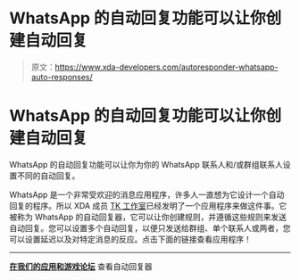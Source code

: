 # WhatsApp 的自动回复功能可以让你创建自动回复

> 原文：<https://www.xda-developers.com/autoresponder-whatsapp-auto-responses/>

# WhatsApp 的自动回复功能可以让你创建自动回复

WhatsApp 的自动回复功能可以让你为你的 WhatsApp 联系人和/或群组联系人设置不同的自动回复。

WhatsApp 是一个非常受欢迎的消息应用程序，许多人一直想为它设计一个自动回复的程序。所以 XDA 成员 [TK 工作室](https://forum.xda-developers.com/member.php?u=7170325)已经发明了一个应用程序来做这件事。它被称为 WhatsApp 的自动回复器，它可以让你创建规则，并遵循这些规则来发送自动回复。您可以设置多个自动回复，以便只发送给群组、单个联系人或两者，您可以设置延迟以及对特定消息的反应。点击下面的链接查看应用程序！

* * *

[**在我们的应用和游戏论坛**](https://forum.xda-developers.com/android/apps-games/app-autoresponder-whatsapp-t3654180) 查看自动回复器